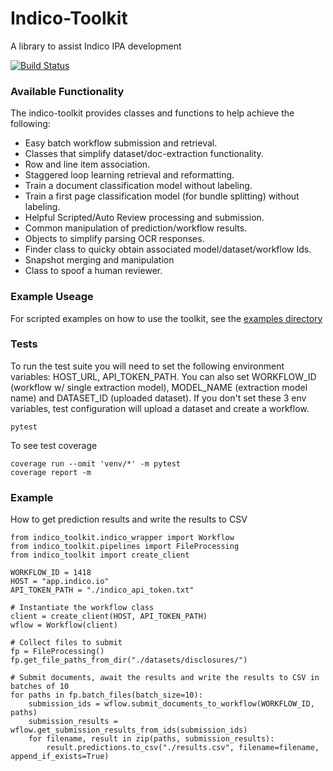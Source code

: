 
# Indico-Toolkit
A library to assist Indico IPA development

[![Build Status][build-image]][build-url]

### Available Functionality
The indico-toolkit provides classes and functions to help achieve the following:
* Easy batch workflow submission and retrieval.
* Classes that simplify dataset/doc-extraction functionality.
* Row and line item association.
* Staggered loop learning retrieval and reformatting.
* Train a document classification model without labeling.
* Train a first page classification model (for bundle splitting) without labeling.
* Helpful Scripted/Auto Review processing and submission.
* Common manipulation of prediction/workflow results.
* Objects to simplify parsing OCR responses.
* Finder class to quicky obtain associated model/dataset/workflow Ids.
* Snapshot merging and manipulation
* Class to spoof a human reviewer.


### Example Useage
For scripted examples on how to use the toolkit, see the [examples directory](https://github.com/IndicoDataSolutions/Indico-Solutions-Toolkit/tree/main/examples) 

### Tests
To run the test suite you will need to set the following environment variables: HOST_URL, API_TOKEN_PATH.
You can also set WORKFLOW_ID (workflow w/ single extraction model), MODEL_NAME (extraction model name) 
and DATASET_ID (uploaded dataset). If you don't set these 3 env variables, test configuration will 
upload a dataset and create a workflow. 
```
pytest
```
To see test coverage
```
coverage run --omit 'venv/*' -m pytest
coverage report -m
```

### Example 
How to get prediction results and write the results to CSV
```
from indico_toolkit.indico_wrapper import Workflow
from indico_toolkit.pipelines import FileProcessing
from indico_toolkit import create_client

WORKFLOW_ID = 1418
HOST = "app.indico.io"
API_TOKEN_PATH = "./indico_api_token.txt"

# Instantiate the workflow class
client = create_client(HOST, API_TOKEN_PATH)
wflow = Workflow(client)

# Collect files to submit
fp = FileProcessing()
fp.get_file_paths_from_dir("./datasets/disclosures/")

# Submit documents, await the results and write the results to CSV in batches of 10
for paths in fp.batch_files(batch_size=10):
    submission_ids = wflow.submit_documents_to_workflow(WORKFLOW_ID, paths)
    submission_results = wflow.get_submission_results_from_ids(submission_ids)
    for filename, result in zip(paths, submission_results):
        result.predictions.to_csv("./results.csv", filename=filename, append_if_exists=True)

```

<!-- Badges -->
[build-url]: https://github.com/IndicoDataSolutions/Indico-Solutions-Toolkit/actions/workflows/build.yml
[build-image]: https://github.com/IndicoDataSolutions/Indico-Solutions-Toolkit/actions/workflows/build.yml/badge.svg